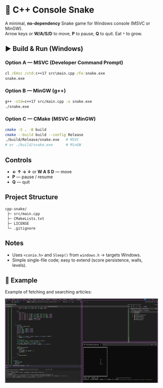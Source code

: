 # 🐍 C++ Console Snake

A minimal, **no-dependency** Snake game for Windows console (MSVC or MinGW).  
Arrow keys or **W/A/S/D** to move, **P** to pause, **Q** to quit. Eat `*` to grow.

## ▶️ Build & Run (Windows)

### Option A — MSVC (Developer Command Prompt)
```bat
cl /EHsc /std:c++17 src\main.cpp /Fe:snake.exe
snake.exe
```

### Option B — MinGW (g++)
```bash
g++ -std=c++17 src/main.cpp -o snake.exe
./snake.exe
```

### Option C — CMake (MSVC or MinGW)
```bash
cmake -S . -B build
cmake --build build --config Release
./build/Release/snake.exe   # MSVC
# or ./build/snake.exe      # MinGW
```

## Controls
- **← ↑ → ↓** or **W A S D** — move
- **P** — pause / resume
- **Q** — quit

## Project Structure
```
cpp-snake/
 ├─ src/main.cpp
 ├─ CMakeLists.txt
 ├─ LICENSE
 └─ .gitignore
```

## Notes
- Uses `<conio.h>` and `Sleep()` from `windows.h` → targets Windows.
- Simple single-file code; easy to extend (score persistence, walls, levels).


## 📸 Example

Example of fetching and searching articles:

![News Parser CLI](SnakegameTeast.png)
